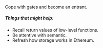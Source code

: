 Cope with gates and become an entrant.

##### Things that might help:
* Recall return values of low-level functions.
* Be attentive with semantic.
* Refresh how storage works in Ethereum.
